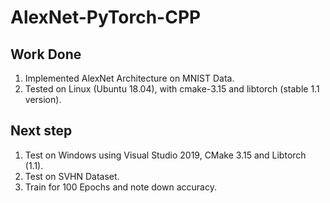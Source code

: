 # AlexNet-PyTorch-CPP

## Work Done

1. Implemented AlexNet Architecture on MNIST Data.
2. Tested on Linux (Ubuntu 18.04), with cmake-3.15 and libtorch (stable 1.1 version).

## Next step

1. Test on Windows using Visual Studio 2019, CMake 3.15 and Libtorch (1.1).
2. Test on SVHN Dataset.
3. Train for 100 Epochs and note down accuracy.
